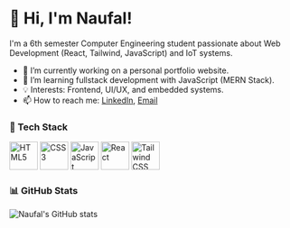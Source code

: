 # 👋 Hi, I'm Naufal!

I'm a 6th semester Computer Engineering student passionate about Web Development (React, Tailwind, JavaScript) and IoT systems.

- 🔭 I’m currently working on a personal portfolio website.
- 🌱 I’m learning fullstack development with JavaScript (MERN Stack).
- 💡 Interests: Frontend, UI/UX, and embedded systems.
- 📫 How to reach me: [LinkedIn](https://www.linkedin.com/in/nvlafif/), [Email](https://mail.google.com/mail/?view=cm&fs=1&to=novalafif51@gmail.com) 

### 🚀 Tech Stack
<p align="left">
  <img src="https://cdn.jsdelivr.net/gh/devicons/devicon/icons/html5/html5-original.svg" alt="HTML5" width="50" height="50"/>
  <img src="https://cdn.jsdelivr.net/gh/devicons/devicon/icons/css3/css3-original.svg" alt="CSS3" width="50" height="50"/>
  <img src="https://cdn.jsdelivr.net/gh/devicons/devicon/icons/javascript/javascript-original.svg" alt="JavaScript" width="50" height="50"/>
  <img src="https://cdn.jsdelivr.net/gh/devicons/devicon/icons/react/react-original.svg" alt="React" width="50" height="50"/>
  <img src="https://cdn.jsdelivr.net/gh/devicons/devicon/icons/tailwindcss/tailwindcss-plain.svg" alt="Tailwind CSS" width="50" height="50"/>
</p>

### 📊 GitHub Stats
![Naufal's GitHub stats](https://github-readme-stats.vercel.app/api?username=nvlafif&show_icons=true&theme=radical)
